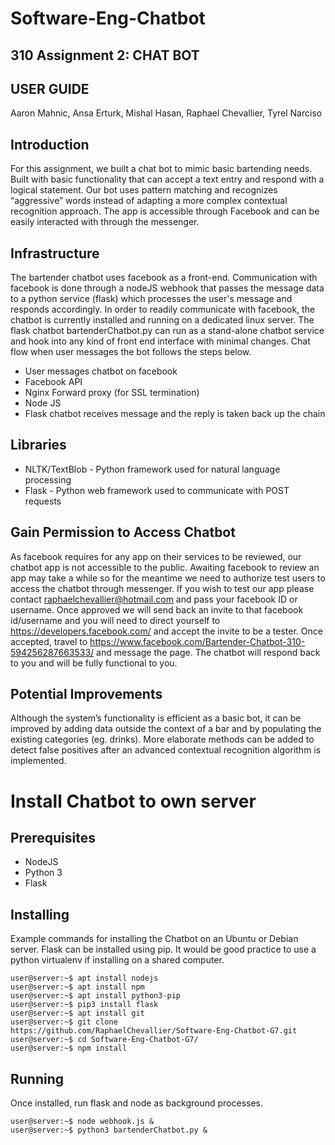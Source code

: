 # Software-Eng-Chatbot
## 310 Assignment 2: CHAT BOT
## USER GUIDE
Aaron Mahnic,
Ansa Erturk,
Mishal Hasan,
Raphael Chevallier,
Tyrel Narciso

## Introduction
For this assignment, we built a chat bot to mimic basic bartending needs. Built with basic functionality that can accept a text entry and respond with a logical statement. Our bot uses pattern matching and recognizes “aggressive” words instead of adapting a more complex contextual recognition approach. The app is accessible through Facebook and can be easily interacted with through the messenger.

## Infrastructure
The bartender chatbot uses facebook as a front-end.  Communication with facebook is done through a nodeJS webhook that passes the message data to a python service (flask) which processes the user's message and responds accordingly. In order to readily communicate with facebook, the chatbot is currently installed and running on a dedicated linux server. The flask chatbot bartenderChatbot.py can run as a stand-alone chatbot service and hook into any kind of front end interface with minimal changes. Chat flow when user messages the bot follows the steps below.
* User messages chatbot on facebook
* Facebook API
* Nginx Forward proxy (for SSL termination) 
* Node JS
* Flask chatbot receives message and the reply is taken back up the chain

## Libraries
* NLTK/TextBlob - Python framework used for natural language processing
* Flask - Python web framework used to communicate with POST requests

## Gain Permission to Access Chatbot
As facebook requires for any app on their services to be reviewed, our chatbot app is not accessible to the public. Awaiting facebook to review an app may take a while so for the meantime we need to authorize test users to access the chatbot through messenger. If you wish to test our app please contact raphaelchevallier@hotmail.com and pass your facebook ID or username. Once approved we will send back an invite to that facebook id/username and you will need to direct yourself to https://developers.facebook.com/ and accept the invite to be a tester. Once accepted, travel to https://www.facebook.com/Bartender-Chatbot-310-594256287663533/
and message the page. The chatbot will respond back to you and will be fully functional to you.

## Potential Improvements
Although the system’s functionality is efficient as a basic bot, it can be improved by adding data outside the context of a bar and by populating the existing categories (eg. drinks). More elaborate methods can be added to detect false positives after an advanced contextual recognition algorithm is implemented. 

# Install Chatbot to own server
## Prerequisites
* NodeJS
* Python 3
* Flask

## Installing
Example commands for installing the Chatbot on an Ubuntu or Debian server. Flask can be installed using pip. It would be good practice to use a python virtualenv if installing on a shared computer.
```console
user@server:~$ apt install nodejs 
user@server:~$ apt install npm
user@server:~$ apt install python3-pip
user@server:~$ pip3 install flask
user@server:~$ apt install git
user@server:~$ git clone https://github.com/RaphaelChevallier/Software-Eng-Chatbot-G7.git
user@server:~$ cd Software-Eng-Chatbot-G7/
user@server:~$ npm install
```
## Running
Once installed, run flask and node as background processes.
```console
user@server:~$ node webhook.js &
user@server:~$ python3 bartenderChatbot.py &
```
